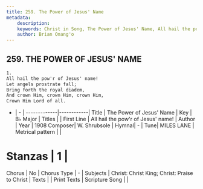 ```yaml
---
title: 259. The Power of Jesus' Name
metadata:
    description: 
    keywords: Christ in Song, The Power of Jesus' Name, All hail the pow&#039;r of Jesus&#039; name!, 
    author: Brian Onang'o
---
```



## 259. THE POWER OF JESUS' NAME

```txt
1.
All hail the pow'r of Jesus' name!
Let angels prostrate fall;
Bring forth the royal diadem,
And crown Him, crown Him, crown Him,
Crown Him Lord of all.
```

- |   -  |
-------------|------------|
Title | The Power of Jesus' Name |
Key | B♭ Major |
Titles |  |
First Line | All hail the pow&#039;r of Jesus&#039; name! |
Author | 
Year | 1908
Composer| W. Shrubsole |
Hymnal|  - |
Tune| MILES LANE |
Metrical pattern | |
# Stanzas | 1 |
Chorus | No |
Chorus Type | - |
Subjects | Christ: Christ King; Christ: Praise to Christ |
Texts |  |
Print Texts | 
Scripture Song |  |
  
